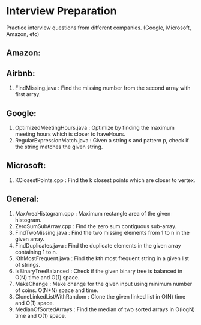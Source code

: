 # Interview Preparation
Practice interview questions from different companies. (Google, Microsoft, Amazon, etc)

## Amazon:

## Airbnb:
1. FindMissing.java : Find the missing number from the second array with first array.

## Google:
1. OptimizedMeetingHours.java : Optimize by finding the maximum meeting hours which is closer to haveHours.
2. RegularExpressionMatch.java : Given a string s and pattern p, check if the string matches the given string.

## Microsoft:
1. KClosestPoints.cpp : Find the k closest points which are closer to vertex.

## General:
1. MaxAreaHistogram.cpp : Maximum rectangle area of the given histogram. 
2. ZeroSumSubArray.cpp : Find the zero sum contiguous sub-array.
3. FindTwoMissing.java : Find the two missing elements from 1 to n in the given array.
4. FindDuplicates.java : Find the duplicate elements in the given array containing 1 to n.
5. KthMostFrequent.java : Find the kth most frequent string in a given list of strings.
6. IsBinaryTreeBalanced : Check if the given binary tree is balanced in O(N) time and O(1) space.
7. MakeChange : Make change for the given input using minimum number of coins. O(N*N) space and time.
8. CloneLinkedListWithRandom : Clone the given linked list in O(N) time and O(1) space.
9. MedianOfSortedArrays : Find the median of two sorted arrays in O(logN) time and O(1) space.
